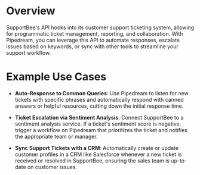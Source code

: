 # Overview

SupportBee's API hooks into its customer support ticketing system, allowing for programmatic ticket management, reporting, and collaboration. With Pipedream, you can leverage this API to automate responses, escalate issues based on keywords, or sync with other tools to streamline your support workflow.

# Example Use Cases

- **Auto-Response to Common Queries**: Use Pipedream to listen for new tickets with specific phrases and automatically respond with canned answers or helpful resources, cutting down the initial response time.

- **Ticket Escalation via Sentiment Analysis**: Connect SupportBee to a sentiment analysis service. If a ticket's sentiment score is negative, trigger a workflow on Pipedream that prioritizes the ticket and notifies the appropriate team or manager.

- **Sync Support Tickets with a CRM**: Automatically create or update customer profiles in a CRM like Salesforce whenever a new ticket is received or resolved in SupportBee, ensuring the sales team is up-to-date on customer issues.
